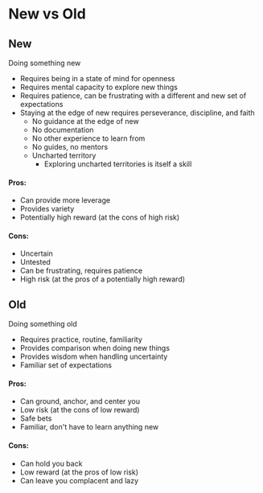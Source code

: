 # New vs Old

## New

Doing something new

* Requires being in a state of mind for openness
* Requires mental capacity to explore new things
* Requires patience, can be frustrating with a different and new set of expectations
* Staying at the edge of new requires perseverance, discipline, and faith
  * No guidance at the edge of new
  * No documentation
  * No other experience to learn from
  * No guides, no mentors
  * Uncharted territory
    * Exploring uncharted territories is itself a skill

#### Pros:

* Can provide more leverage
* Provides variety
* Potentially high reward \(at the cons of high risk\)

#### Cons:

* Uncertain
* Untested
* Can be frustrating, requires patience
* High risk \(at the pros of a potentially high reward\)

## Old

Doing something old

* Requires practice, routine, familiarity
* Provides comparison when doing new things
* Provides wisdom when handling uncertainty
* Familiar set of expectations

#### Pros:

* Can ground, anchor, and center you
* Low risk \(at the cons of low reward\)
* Safe bets
* Familiar, don't have to learn anything new

#### Cons:

* Can hold you back
* Low reward \(at the pros of low risk\)
* Can leave you complacent and lazy

